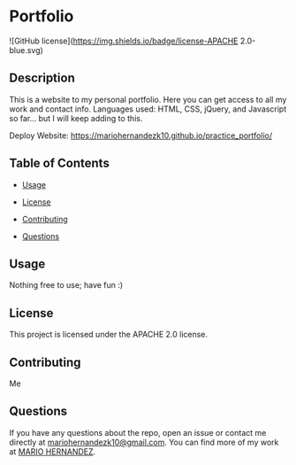 # Portfolio
![GitHub license](https://img.shields.io/badge/license-APACHE 2.0-blue.svg)

## Description

This is a website to my personal portfolio. Here you can get access to all my work and contact info. 
Languages used: HTML, CSS, jQuery, and Javascript so far... but I will keep adding to this.

Deploy Website: https://mariohernandezk10.github.io/practice_portfolio/


## Table of Contents 

* [Usage](#usage)

* [License](#license)

* [Contributing](#contributing)

* [Questions](#questions)

## Usage

Nothing free to use; have fun :)

## License

This project is licensed under the APACHE 2.0 license.
  
## Contributing

Me

## Questions

If you have any questions about the repo, open an issue or contact me directly at mariohernandezk10@gmail.com. You can find more of my work at [MARIO HERNANDEZ](https://github.com/mariohernandezk10).


